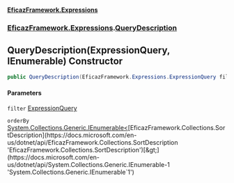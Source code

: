 #### [EficazFramework.Expressions](EficazFrameworkExpressions.md 'EficazFramework Expressions')
### [EficazFramework.Expressions](EficazFrameworkExpressions.md#EficazFramework.Expressions 'EficazFramework.Expressions').[QueryDescription](EficazFramework.Expressions/QueryDescription.md 'EficazFramework.Expressions.QueryDescription')

## QueryDescription(ExpressionQuery, IEnumerable<SortDescription>) Constructor

```csharp
public QueryDescription(EficazFramework.Expressions.ExpressionQuery filter, System.Collections.Generic.IEnumerable<EficazFramework.Collections.SortDescription> orderBy);
```
#### Parameters

<a name='EficazFramework.Expressions.QueryDescription.QueryDescription(EficazFramework.Expressions.ExpressionQuery,System.Collections.Generic.IEnumerable_EficazFramework.Collections.SortDescription_).filter'></a>

`filter` [ExpressionQuery](EficazFramework.Expressions/ExpressionQuery.md 'EficazFramework.Expressions.ExpressionQuery')

<a name='EficazFramework.Expressions.QueryDescription.QueryDescription(EficazFramework.Expressions.ExpressionQuery,System.Collections.Generic.IEnumerable_EficazFramework.Collections.SortDescription_).orderBy'></a>

`orderBy` [System.Collections.Generic.IEnumerable&lt;](https://docs.microsoft.com/en-us/dotnet/api/System.Collections.Generic.IEnumerable-1 'System.Collections.Generic.IEnumerable`1')[EficazFramework.Collections.SortDescription](https://docs.microsoft.com/en-us/dotnet/api/EficazFramework.Collections.SortDescription 'EficazFramework.Collections.SortDescription')[&gt;](https://docs.microsoft.com/en-us/dotnet/api/System.Collections.Generic.IEnumerable-1 'System.Collections.Generic.IEnumerable`1')